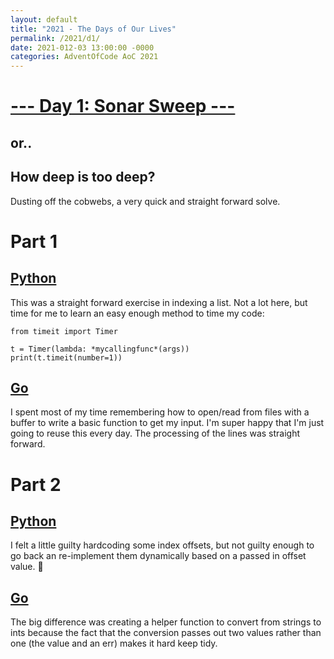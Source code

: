 ```yaml
---
layout: default
title: "2021 - The Days of Our Lives"
permalink: /2021/d1/
date: 2021-012-03 13:00:00 -0000
categories: AdventOfCode AoC 2021
---
```

# [--- Day 1: Sonar Sweep ---](https://adventofcode.com/2021/day/1)
## or..
## How deep is too deep?

Dusting off the cobwebs, a very quick and straight forward solve.

# Part 1

## [Python](https://github.com/aaronlael/AoC-2021/blob/master/AoC_2021_D1P1.py)

This was a straight forward exercise in indexing a list.  Not a lot here, but time for me to learn an easy enough method to time my code:

```
from timeit import Timer

t = Timer(lambda: *mycallingfunc*(args))
print(t.timeit(number=1))
```

## [Go](https://github.com/aaronlael/AoC-2021-Go/blob/master/aoc_2021_d1p1.go)

I spent most of my time remembering how to open/read from files with a buffer to write a basic function to get my input.
I'm super happy that I'm just going to reuse this every day.  The processing of the lines was straight forward.

# Part 2

## [Python](https://github.com/aaronlael/AoC-2021/blob/master/AoC_2021_D1P2.py)

I felt a little guilty hardcoding some index offsets, but not guilty enough to go back an re-implement them dynamically based on 
a passed in offset value.  🤷

## [Go](https://github.com/aaronlael/AoC-2021-Go/blob/master/aoc_2021_d1p2.go)

The big difference was creating a helper function to convert from strings to ints because the fact that the conversion passes out
two values rather than one (the value and an err) makes it hard keep tidy.



